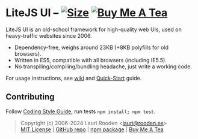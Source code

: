 
[3]: https://packagephobia.now.sh/badge?p=@litejs/ui
[4]: https://packagephobia.now.sh/result?p=@litejs/ui
[5]: https://badgen.net/badge/icon/Buy%20Me%20A%20Tea/orange?icon=kofi&label
[6]: https://www.buymeacoffee.com/lauriro


LiteJS UI &ndash; [![Size][3]][4] [![Buy Me A Tea][5]][6]
=========

LiteJS UI is an old-school framework for high-quality web UIs,
used on heavy-traffic websites since 2006.

 - Dependency-free, weighs around 23KB (+8KB polyfills for old browsers).
 - Written in ES5, compatible with all browsers (including IE5.5).
 - No transpiling/compiling/bundling headache, just write a working code.

For usage instructions, see [wiki](https://github.com/litejs/ui/wiki)
and [Quick-Start](https://github.com/litejs/litejs/wiki/Quick-Start) guide.


## Contributing

Follow [Coding Style Guide](https://github.com/litejs/litejs/wiki/Style-Guide),
run tests `npm install; npm test`.

> Copyright (c) 2006-2024 Lauri Rooden &lt;lauri@rooden.ee&gt;  
[MIT License](https://litejs.com/MIT-LICENSE.txt) |
[GitHub repo](https://github.com/litejs/ui) |
[npm package](https://npmjs.org/package/@litejs/ui) |
[Buy Me A Tea][6]

